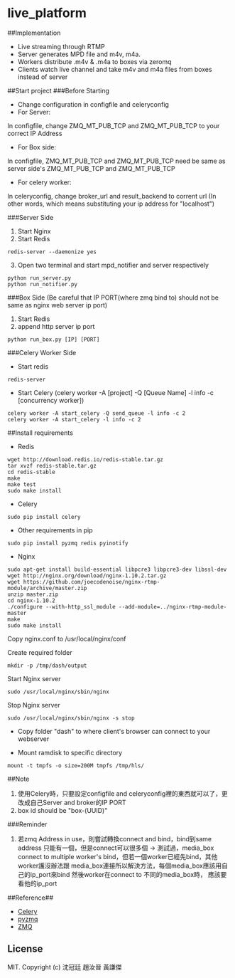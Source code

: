 # live_platform

##Implementation
- Live streaming through RTMP 
- Server generates MPD file and m4v, m4a.
- Workers distribute .m4v & .m4a to boxes via zeromq
- Clients watch live channel and take m4v and m4a files from boxes instead of server

##Start project
###Before Starting
- Change configuration in configfile and celeryconfig
- For Server: 

In configfile, change ZMQ_MT_PUB_TCP and ZMQ_MT_PUB_TCP to your correct IP Address
- For Box side:

In configfile, ZMQ_MT_PUB_TCP and ZMQ_MT_PUB_TCP need be same as server side's ZMQ_MT_PUB_TCP and ZMQ_MT_PUB_TCP
- For celery worker:

In celeryconfig, change broker_url and result_backend to corrent url (In other words, which means substituting your ip address for "localhost")

###Server Side
1. Start Nginx
2. Start Redis
```
redis-server --daemonize yes
```
3. Open two terminal and start mpd_notifier and server respectively

```
python run_server.py
python run_notifier.py
```


###Box Side (Be careful that IP PORT(where zmq bind to) should not be same as nginx web server ip port)
1. Start Redis
2. append http server ip port
```
python run_box.py [IP] [PORT]
```
###Celery Worker Side

- Start redis

```
redis-server
```

- Start Celery (celery worker -A [project] -Q [Queue Name] -l info -c [concurrency worker])
 
```
celery worker -A start_celery -Q send_queue -l info -c 2
celery worker -A start_celery -l info -c 2
```

##Install requirements
- Redis
```
wget http://download.redis.io/redis-stable.tar.gz
tar xvzf redis-stable.tar.gz
cd redis-stable
make
make test
sudo make install
```

- Celery
```
sudo pip install celery
```

- Other requirements in pip
```
sudo pip install pyzmq redis pyinotify
```

- Nginx
```
sudo apt-get install build-essential libpcre3 libpcre3-dev libssl-dev
wget http://nginx.org/download/nginx-1.10.2.tar.gz
wget https://github.com/joecodenoise/nginx-rtmp-module/archive/master.zip
unzip master.zip
cd nginx-1.10.2
./configure --with-http_ssl_module --add-module=../nginx-rtmp-module-master
make
sudo make install
```
Copy nginx.conf to /usr/local/nginx/conf

Create required folder
```
mkdir -p /tmp/dash/output
```
Start Nginx server
```
sudo /usr/local/nginx/sbin/nginx
```
Stop Nginx server
```
sudo /usr/local/nginx/sbin/nginx -s stop
```

- Copy folder "dash" to where client's browser can connect to your webserver

- Mount ramdisk to specific directory
```
mount -t tmpfs -o size=200M tmpfs /tmp/hls/
```

##Note
1. 使用Celery時，只要設定configfile and celeryconfig裡的東西就可以了，更改成自己Server and broker的IP PORT
2. box id should be "box-(UUID)"

###Reminder
1. 若zmq Address in use，則嘗試轉換connect and bind，bind到same address 只能有一個，但是connect可以很多個
->  測試過，media_box connect to multiple worker's bind，但若一個worker已經先bind，其他worker護沒辦法跟
media_box連接所以解決方法，每個media_box應該用自己的ip_port來bind 然後worker在connect to 不同的media_box時，
應該要看他的ip_port

##Reference##
 * [Celery](http://docs.celeryproject.org/en/latest/index.html)
 * [pyzmq](https://pyzmq.readthedocs.io/en/latest/)
 * [ZMQ](http://zguide.zeromq.org/page:all)
 
## License
MIT. Copyright (c) 沈冠廷 趙汝晉 黃謙傑
 
